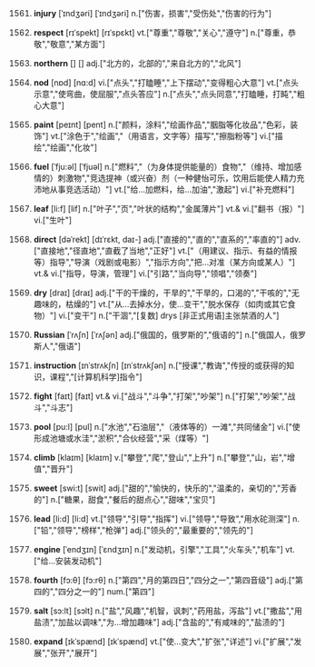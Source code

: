 1561. **injury**
[ˈɪndʒəri]  [ˈɪndʒəri]
n.["伤害，损害","受伤处","伤害的行为"]  

1562. **respect**
[rɪˈspekt]  [rɪˈspɛkt]
vt.["尊重","尊敬","关心","遵守"]  n.["尊重，恭敬","敬意","某方面"]  

1563. **northern**
[]  []
adj.["北方的，北部的","来自北方的","北风"]  

1564. **nod**
[nɒd]  [nɑ:d]
vi.["点头","打瞌睡","上下摆动","变得粗心大意"]  vt.["点头示意","使弯曲，使屈服","点头答应"]  n.["点头","点头同意","打瞌睡，打盹","粗心大意"]  

1565. **paint**
[peɪnt]  [pent]
n.["颜料，涂料","绘画作品","胭脂等化妆品","色彩，装饰"]  vt.["涂色于","绘画","（用语言，文字等）描写","擦脂粉等"]  vi.["描绘","绘画","化妆"]  

1566. **fuel**
[ˈfju:əl]  [ˈfjuəl]
n.["燃料","（为身体提供能量的）食物","（维持、增加感情的）刺激物","竞选提神（或兴奋）剂（一种健怡可乐，饮用后能使人精力充沛地从事竞选活动）"]  vt.["给…加燃料，给…加油","激起"]  vi.["补充燃料"]  

1567. **leaf**
[li:f]  [lif]
n.["叶子","页","叶状的结构","金属薄片"]  vt.& vi.["翻书（报）"]  vi.["生叶"]  

1568. **direct**
[dəˈrekt]  [dɪˈrɛkt, daɪ-]
adj.["直接的","直的","直系的","率直的"]  adv.["直接地","径直地","直截了当地","正好"]  vt.["（用建议、指示、有益的情报等）指导","导演（戏剧或电影）","指示方向","把…对准（某方向或某人）"]  vt.& vi.["指导，导演，管理"]  vi.["引路","当向导","领唱","领奏"]  

1569. **dry**
[draɪ]  [draɪ]
adj.["干的干燥的，干旱的","干旱的，口渴的","干咳的","无趣味的，枯燥的"]  vt.["从…去掉水分，使…变干","脱水保存（如肉或其它食物）"]  vi.["变干"]  n.["干涸","[复数] drys [非正式用语]主张禁酒的人"]  

1570. **Russian**
[ˈrʌʃn]  [ˈrʌʃən]
adj.["俄国的，俄罗斯的","俄语的"]  n.["俄国人，俄罗斯人","俄语"]  

1571. **instruction**
[ɪnˈstrʌkʃn]  [ɪnˈstrʌkʃən]
n.["授课","教诲","传授的或获得的知识，课程","[计算机科学]指令"]  

1572. **fight**
[faɪt]  [faɪt]
vt.& vi.["战斗","斗争","打架","吵架"]  n.["打架","吵架","战斗","斗志"]  

1573. **pool**
[pu:l]  [pul]
n.["水池","石油层","（液体等的）一滩","共同储金"]  vi.["使形成池塘或水洼","淤积","合伙经营","采（煤等）"]  

1574. **climb**
[klaɪm]  [klaɪm]
v.["攀登","爬","登山","上升"]  n.["攀登","山，岩","增值","晋升"]  

1575. **sweet**
[swi:t]  [swit]
adj.["甜的","愉快的，快乐的","温柔的，亲切的","芳香的"]  n.["糖果，甜食","餐后的甜点心","甜味","宝贝"]  

1576. **lead**
[li:d]  [li:d]
vt.["领导","引导","指挥"]  vi.["领导","导致","用水砣测深"]  n.["铅","领导","榜样","枪弹"]  adj.["领头的","最重要的","领先的"]  

1577. **engine**
[ˈendʒɪn]  [ˈɛndʒɪn]
n.["发动机，引擎","工具","火车头","机车"]  vt.["给…安装发动机"]  

1578. **fourth**
[fɔ:θ]  [fɔ:rθ]
n.["第四","月的第四日","四分之一","第四音级"]  adj.["第四的","四分之一的"]  num.["第四"]  

1579. **salt**
[sɔ:lt]  [sɔlt]
n.["盐","风趣","机智，讽刺","药用盐，泻盐"]  vt.["撒盐","用盐渍","加盐以调味","为…增加趣味"]  adj.["含盐的","有咸味的","盐渍的"]  

1580. **expand**
[ɪkˈspænd]  [ɪkˈspænd]
vt.["使…变大","扩张","详述"]  vi.["扩展","发展","张开","展开"]  

